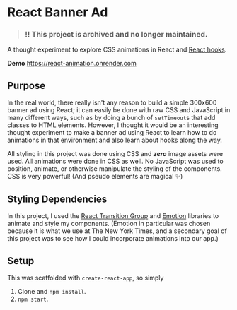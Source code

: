 # React Banner Ad

> ### **:bangbang: This project is archived and no longer maintained.**

A thought experiment to explore CSS animations in React and [React hooks](https://reactjs.org/docs/hooks-intro.html).

**Demo** https://react-animation.onrender.com

## Purpose

In the real world, there really isn't any reason to build a simple 300x600 banner ad using React; it can easily be done with raw CSS and JavaScript in many different ways, such as by doing a bunch of `setTimeout`s that add classes to HTML elements. However, I thought it would be an interesting thought experiment to make a banner ad using React to learn how to do animations in that environment and also learn about hooks along the way.

All styling in this project was done using CSS and **_zero_** image assets were used. All animations were done in CSS as well. No JavaScript was used to position, animate, or otherwise manipulate the styling of the components. CSS is very powerful! (And pseudo elements are magical :sparkles:)

## Styling Dependencies

In this project, I used the [React Transition Group](http://reactcommunity.org/react-transition-group/) and [Emotion](https://emotion.sh/docs/introduction) libraries to animate and style my components. (Emotion in particular was chosen because it is what we use at The New York Times, and a secondary goal of this project was to see how I could incorporate animations into our app.)

## Setup

This was scaffolded with `create-react-app`, so simply

1. Clone and `npm install`.
2. `npm start`.

